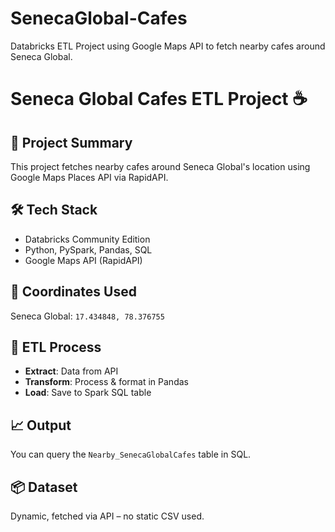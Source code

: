# SenecaGlobal-Cafes
Databricks ETL Project using Google Maps API to fetch nearby cafes around Seneca Global.

# Seneca Global Cafes ETL Project ☕️

## 📌 Project Summary
This project fetches nearby cafes around Seneca Global's location using Google Maps Places API via RapidAPI.

## 🛠️ Tech Stack
- Databricks Community Edition
- Python, PySpark, Pandas, SQL
- Google Maps API (RapidAPI)

## 📍 Coordinates Used
Seneca Global: `17.434848, 78.376755`

## 🔄 ETL Process
- **Extract**: Data from API
- **Transform**: Process & format in Pandas
- **Load**: Save to Spark SQL table

## 📈 Output
You can query the `Nearby_SenecaGlobalCafes` table in SQL.

## 📦 Dataset
Dynamic, fetched via API – no static CSV used.
